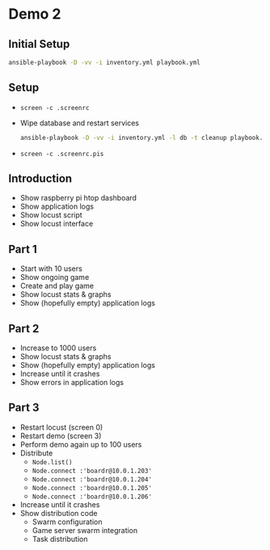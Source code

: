 # Demo 2

## Initial Setup

```bash
ansible-playbook -D -vv -i inventory.yml playbook.yml
```

## Setup

* `screen -c .screenrc`
* Wipe database and restart services

  ```bash
  ansible-playbook -D -vv -i inventory.yml -l db -t cleanup playbook.yml && ansible-playbook -D -vv -i inventory.yml -l api,workers -t build,deploy -e restart=true playbook.yml
  ```
* `screen -c .screenrc.pis`

## Introduction

* Show raspberry pi htop dashboard
* Show application logs
* Show locust script
* Show locust interface

## Part 1

* Start with 10 users
* Show ongoing game
* Create and play game
* Show locust stats & graphs
* Show (hopefully empty) application logs

## Part 2

* Increase to 1000 users
* Show locust stats & graphs
* Show (hopefully empty) application logs
* Increase until it crashes
* Show errors in application logs

## Part 3

* Restart locust (screen 0)
* Restart demo (screen 3)
* Perform demo again up to 100 users
* Distribute
  * `Node.list()`
  * `Node.connect :'boardr@10.0.1.203'`
  * `Node.connect :'boardr@10.0.1.204'`
  * `Node.connect :'boardr@10.0.1.205'`
  * `Node.connect :'boardr@10.0.1.206'`
* Increase until it crashes
* Show distribution code
  * Swarm configuration
  * Game server swarm integration
  * Task distribution